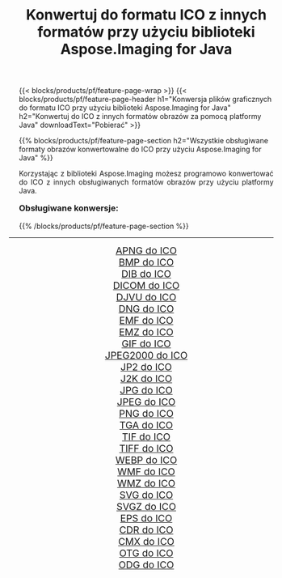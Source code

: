 ﻿---
title: Konwertuj do formatu ICO z innych formatów przy użyciu biblioteki Aspose.Imaging for Java 
weight: 3920
url: /pl/java/conversion/to/ico/ 
lang: pl
langdirlevel: 2
locales: zh-hans,ja,it,ru,de,es,fr,nl,id,lt,pl,pt,vi,tr,ko,zh-hant,ar,hi,th,sv,cs,uk,he
description: Za pomocą Aspose.Imaging możesz konwertować do ICO z innych formatów przy użyciu Javy
---

{{< blocks/products/pf/feature-page-wrap >}}
{{< blocks/products/pf/feature-page-header h1="Konwersja plików graficznych do formatu ICO przy użyciu biblioteki Aspose.Imaging for Java" h2="Konwertuj do ICO z innych formatów obrazów za pomocą platformy Java" downloadText="Pobierać" >}}


{{% blocks/products/pf/feature-page-section  h2="Wszystkie obsługiwane formaty obrazów konwertowalne do ICO przy użyciu Aspose.Imaging for Java" %}}
<p align=justify>Korzystając z biblioteki Aspose.Imaging możesz programowo konwertować do ICO z innych obsługiwanych formatów obrazów przy użyciu platformy Java.</p>
<h3 style="margin-top:16px;">
Obsługiwane konwersje:
</h3>
{{% /blocks/products/pf/feature-page-section %}}
<div class="container-fluid productfamilypage bg-gray">
    <div class="convertypes bg-gray agp-content section">
        <div class="container">
		<hr style="margin-left:-20px;"/>
		<div class="row other-converters" style="gap: 10px;font-size: 19px;text-align:center;">
		    <div class='col-md-3 other-converter remove-lp remove-rp'><a href="/imaging/pl/java/conversion/apng-to-ico/" style="padding:15px;">APNG do ICO</a></div>
<div class='col-md-3 other-converter remove-lp remove-rp'><a href="/imaging/pl/java/conversion/bmp-to-ico/" style="padding:15px;">BMP do ICO</a></div>
<div class='col-md-3 other-converter remove-lp remove-rp'><a href="/imaging/pl/java/conversion/dib-to-ico/" style="padding:15px;">DIB do ICO</a></div>
<div class='col-md-3 other-converter remove-lp remove-rp'><a href="/imaging/pl/java/conversion/dicom-to-ico/" style="padding:15px;">DICOM do ICO</a></div>
<div class='col-md-3 other-converter remove-lp remove-rp'><a href="/imaging/pl/java/conversion/djvu-to-ico/" style="padding:15px;">DJVU do ICO</a></div>
<div class='col-md-3 other-converter remove-lp remove-rp'><a href="/imaging/pl/java/conversion/dng-to-ico/" style="padding:15px;">DNG do ICO</a></div>
<div class='col-md-3 other-converter remove-lp remove-rp'><a href="/imaging/pl/java/conversion/emf-to-ico/" style="padding:15px;">EMF do ICO</a></div>
<div class='col-md-3 other-converter remove-lp remove-rp'><a href="/imaging/pl/java/conversion/emz-to-ico/" style="padding:15px;">EMZ do ICO</a></div>
<div class='col-md-3 other-converter remove-lp remove-rp'><a href="/imaging/pl/java/conversion/gif-to-ico/" style="padding:15px;">GIF do ICO</a></div>
<div class='col-md-3 other-converter remove-lp remove-rp'><a href="/imaging/pl/java/conversion/jpeg2000-to-ico/" style="padding:15px;">JPEG2000 do ICO</a></div>
<div class='col-md-3 other-converter remove-lp remove-rp'><a href="/imaging/pl/java/conversion/jp2-to-ico/" style="padding:15px;">JP2 do ICO</a></div>
<div class='col-md-3 other-converter remove-lp remove-rp'><a href="/imaging/pl/java/conversion/j2k-to-ico/" style="padding:15px;">J2K do ICO</a></div>
<div class='col-md-3 other-converter remove-lp remove-rp'><a href="/imaging/pl/java/conversion/jpg-to-ico/" style="padding:15px;">JPG do ICO</a></div>
<div class='col-md-3 other-converter remove-lp remove-rp'><a href="/imaging/pl/java/conversion/jpeg-to-ico/" style="padding:15px;">JPEG do ICO</a></div>
<div class='col-md-3 other-converter remove-lp remove-rp'><a href="/imaging/pl/java/conversion/png-to-ico/" style="padding:15px;">PNG do ICO</a></div>
<div class='col-md-3 other-converter remove-lp remove-rp'><a href="/imaging/pl/java/conversion/tga-to-ico/" style="padding:15px;">TGA do ICO</a></div>
<div class='col-md-3 other-converter remove-lp remove-rp'><a href="/imaging/pl/java/conversion/tif-to-ico/" style="padding:15px;">TIF do ICO</a></div>
<div class='col-md-3 other-converter remove-lp remove-rp'><a href="/imaging/pl/java/conversion/tiff-to-ico/" style="padding:15px;">TIFF do ICO</a></div>
<div class='col-md-3 other-converter remove-lp remove-rp'><a href="/imaging/pl/java/conversion/webp-to-ico/" style="padding:15px;">WEBP do ICO</a></div>
<div class='col-md-3 other-converter remove-lp remove-rp'><a href="/imaging/pl/java/conversion/wmf-to-ico/" style="padding:15px;">WMF do ICO</a></div>
<div class='col-md-3 other-converter remove-lp remove-rp'><a href="/imaging/pl/java/conversion/wmz-to-ico/" style="padding:15px;">WMZ do ICO</a></div>
<div class='col-md-3 other-converter remove-lp remove-rp'><a href="/imaging/pl/java/conversion/svg-to-ico/" style="padding:15px;">SVG do ICO</a></div>
<div class='col-md-3 other-converter remove-lp remove-rp'><a href="/imaging/pl/java/conversion/svgz-to-ico/" style="padding:15px;">SVGZ do ICO</a></div>
<div class='col-md-3 other-converter remove-lp remove-rp'><a href="/imaging/pl/java/conversion/eps-to-ico/" style="padding:15px;">EPS do ICO</a></div>
<div class='col-md-3 other-converter remove-lp remove-rp'><a href="/imaging/pl/java/conversion/cdr-to-ico/" style="padding:15px;">CDR do ICO</a></div>
<div class='col-md-3 other-converter remove-lp remove-rp'><a href="/imaging/pl/java/conversion/cmx-to-ico/" style="padding:15px;">CMX do ICO</a></div>
<div class='col-md-3 other-converter remove-lp remove-rp'><a href="/imaging/pl/java/conversion/otg-to-ico/" style="padding:15px;">OTG do ICO</a></div>
<div class='col-md-3 other-converter remove-lp remove-rp'><a href="/imaging/pl/java/conversion/odg-to-ico/" style="padding:15px;">ODG do ICO</a></div>
                </div>
        </div>
    </div>
</div>
<br/>

